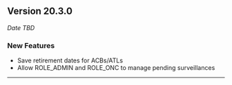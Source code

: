 
## Version 20.3.0
_Date TBD_

### New Features
* Save retirement dates for ACBs/ATLs
* Allow ROLE_ADMIN and ROLE_ONC to manage pending surveillances

---
